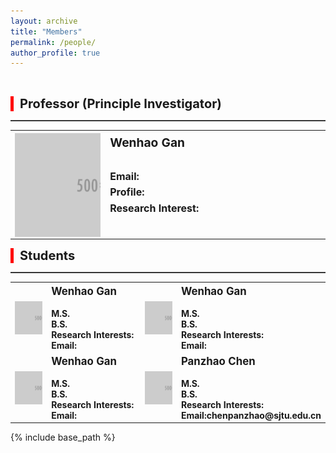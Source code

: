 ```yaml
---
layout: archive
title: "Members"
permalink: /people/
author_profile: true
---
```


<br> <!-- 这里添加了一个空行 -->

<div style="border-left: 5px solid #ff0000; padding-left: 10px;">
<span style="font-size: 20px;"><b>Professor (Principle Investigator)</b></span>
</div>

<hr style="height:1px;border:none;border-top:1px solid #555555;" /> 
<table style="width: 100%; border: 0; border-collapse: collapse;">
  <colgroup>
    <col style="width: 30%;">
    <col style="width: 70%;">
  </colgroup>
  <tr>
    <th style="border: 0; vertical-align: top; width: 30%;"><img src='../images/TestIcon.png' style="display: block; margin: auto;"></th>
    <th style="border: 0; text-align: left; vertical-align: top; font-size: 16px; line-height: 1.6;">
      <span style="font-size: larger;">Wenhao Gan</span> <br><br>
      Email: <br>
      Profile: <span style="font-weight: normal;">  </span>  <br>
      Research Interest:  <span style="font-weight: normal;">  </span>
    </th>
  </tr>
</table>


<div style="border-left: 5px solid #ff0000; padding-left: 10px;">
<span style="font-size: 20px;"><b>Students</b></span>
</div>

<hr style="height:1px;border:none;border-top:1px solid #555555;" /> 
<table style="width: 100%; border: 0; border-collapse: collapse;">
  <colgroup>
    <col style="width: 15%;">
    <col style="width: 35%;">
      <col style="width: 15%;">
    <col style="width: 35%;">
  </colgroup>
  <tr>
    <th style="border: 0;width: 15%"><img src='../images/TestIcon.png' style="display: block; margin: auto;"></th>
    <th style="border: 0;text-align: left;vertical-align: top;">
    <span style="font-size: larger;">Wenhao Gan</span> <br><br>
    <b>M.S.</b> <br>
    <b>B.S.</b> <br>
    <b>Research Interests:</b> <br>
    <b>Email:</b> <br>
    </th>
    <th style="border: 0;width: 15%"><img src='../images/TestIcon.png' style="display: block; margin: auto;"></th>
    <th style="border: 0;text-align: left;vertical-align: top;">
    <span style="font-size: larger;">Wenhao Gan</span> <br><br>
    <b>M.S.</b> <br>
    <b>B.S.</b> <br>
    <b>Research Interests:</b> <br>
    <b>Email:</b> <br>
    </th>
  </tr>
  <tr>
    <th style="border: 0;width: 15%"><img src='../images/TestIcon.png' style="display: block; margin: auto;"></th>
    <th style="border: 0;text-align: justify;vertical-align: top;">
    <span style="font-size: larger;">Wenhao Gan</span> <br><br>
    <b>M.S.</b> <br>
    <b>B.S.</b> <br>
    <b>Research Interests:</b> <br>
    <b>Email:</b> <br>
    </th>
    <th style="border: 0;width: 15%"><img src='../images/TestIcon.png' style="display: block; margin: auto;"></th>
    <th style="border: 0;text-align: left;vertical-align: top;">
    <span style="font-size: larger;">Panzhao Chen</span> <br><br>
    <b>M.S.</b> <br>
    <b>B.S.</b> <br>
    <b>Research Interests:</b> <br>
    <b>Email:</b>chenpanzhao@sjtu.edu.cn<br>
    </th>
  </tr>
</table>


{% include base_path %}
